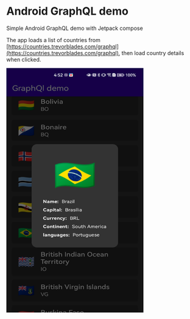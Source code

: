 
# Android GraphQL demo 

Simple Android GraphQL demo with Jetpack compose

The app loads a list of countries from [https://countries.trevorblades.com/graphql](https://countries.trevorblades.com/graphql), then load country details when clicked.

<p    >
    <img src="https://github.com/megaacheyounes/android-graphql-demo/blob/master/screenshots/1.png" width="360" height="640"/>
</p>
 

